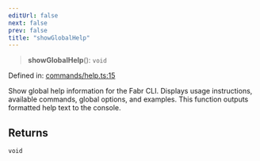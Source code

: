 ```yaml
---
editUrl: false
next: false
prev: false
title: "showGlobalHelp"
---
```


> **showGlobalHelp**(): `void`

Defined in: [commands/help.ts:15](https://github.com/yashjawale/fabr/blob/af253d796213941a067e07d1a9e8b7372a1ddc07/src/commands/help.ts#L15)

Show global help information for the Fabr CLI.
Displays usage instructions, available commands, global options, and examples.
This function outputs formatted help text to the console.

## Returns

`void`
